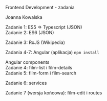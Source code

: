 Frontend Development - zadania

Joanna Kowalska

Zadanie 1: ES5 => Typescript (JSON) <br /> 
Zadanie 2: ES6 (JSON) <br /> 

Zadanie 3: RxJS  (Wikipedia)

Zadania 4-7: Angular (aplikacja) `npm install` 

Angular components <br />
Zadanie 4: film-list i film-details <br /> 
Zadanie 5: film-form i film-search <br />

Zadanie 6: services

Zadanie 7 (wersja końcowa): film-edit i routes
